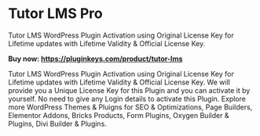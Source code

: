 # Tutor LMS Pro
Tutor LMS WordPress Plugin Activation using Original License Key for Lifetime updates with Lifetime Validity &amp; Official License Key.

**Buy now: https://pluginkeys.com/product/tutor-lms**

Tutor LMS WordPress Plugin Activation using Original License Key for Lifetime updates with Lifetime Validity & Official License Key. We will provide you a Unique License Key for this Plugin and you can activate it by yourself. No need to give any Login details to activate this Plugin.
Explore more WordPress Themes & Pluigns for SEO & Optimizations, Page Builders, Elementor Addons, Bricks Products, Form Plugins, Oxygen Builder & Plugins, Divi Builder & Plugins.
